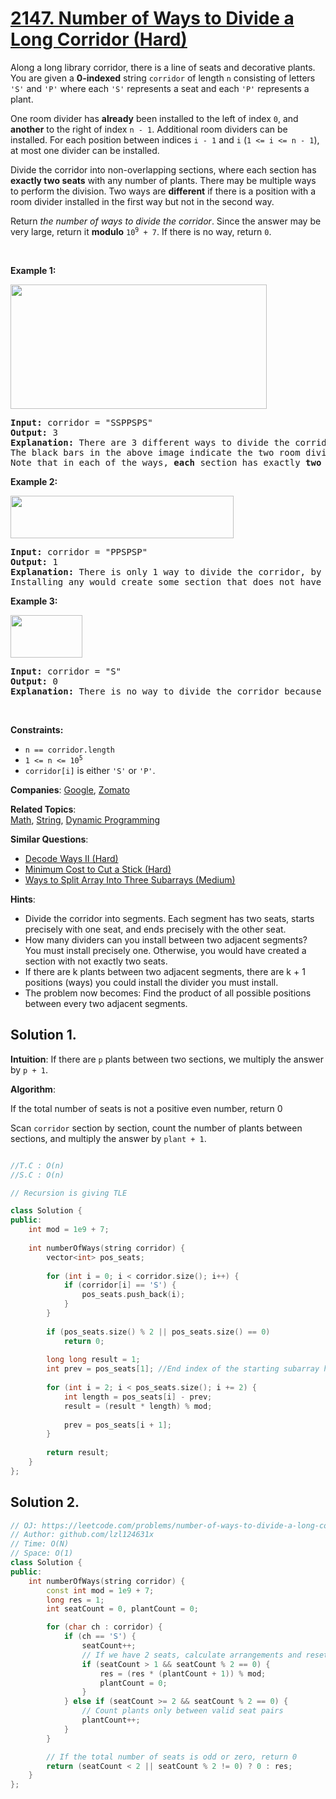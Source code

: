 # [2147. Number of Ways to Divide a Long Corridor (Hard)](https://leetcode.com/problems/number-of-ways-to-divide-a-long-corridor)

<p>Along a long library corridor, there is a line of seats and decorative plants. You are given a <strong>0-indexed</strong> string <code>corridor</code> of length <code>n</code> consisting of letters <code>&#39;S&#39;</code> and <code>&#39;P&#39;</code> where each <code>&#39;S&#39;</code> represents a seat and each <code>&#39;P&#39;</code> represents a plant.</p>

<p>One room divider has <strong>already</strong> been installed to the left of index <code>0</code>, and <strong>another</strong> to the right of index <code>n - 1</code>. Additional room dividers can be installed. For each position between indices <code>i - 1</code> and <code>i</code> (<code>1 &lt;= i &lt;= n - 1</code>), at most one divider can be installed.</p>

<p>Divide the corridor into non-overlapping sections, where each section has <strong>exactly two seats</strong> with any number of plants. There may be multiple ways to perform the division. Two ways are <strong>different</strong> if there is a position with a room divider installed in the first way but not in the second way.</p>

<p>Return <em>the number of ways to divide the corridor</em>. Since the answer may be very large, return it <strong>modulo</strong> <code>10<sup>9</sup> + 7</code>. If there is no way, return <code>0</code>.</p>

<p>&nbsp;</p>
<p><strong class="example">Example 1:</strong></p>
<img alt="" src="https://assets.leetcode.com/uploads/2021/12/04/1.png" style="width: 410px; height: 199px;" />
<pre>
<strong>Input:</strong> corridor = &quot;SSPPSPS&quot;
<strong>Output:</strong> 3
<strong>Explanation:</strong> There are 3 different ways to divide the corridor.
The black bars in the above image indicate the two room dividers already installed.
Note that in each of the ways, <strong>each</strong> section has exactly <strong>two</strong> seats.
</pre>

<p><strong class="example">Example 2:</strong></p>
<img alt="" src="https://assets.leetcode.com/uploads/2021/12/04/2.png" style="width: 357px; height: 68px;" />
<pre>
<strong>Input:</strong> corridor = &quot;PPSPSP&quot;
<strong>Output:</strong> 1
<strong>Explanation:</strong> There is only 1 way to divide the corridor, by not installing any additional dividers.
Installing any would create some section that does not have exactly two seats.
</pre>

<p><strong class="example">Example 3:</strong></p>
<img alt="" src="https://assets.leetcode.com/uploads/2021/12/12/3.png" style="width: 115px; height: 68px;" />
<pre>
<strong>Input:</strong> corridor = &quot;S&quot;
<strong>Output:</strong> 0
<strong>Explanation:</strong> There is no way to divide the corridor because there will always be a section that does not have exactly two seats.
</pre>

<p>&nbsp;</p>
<p><strong>Constraints:</strong></p>

<ul>
	<li><code>n == corridor.length</code></li>
	<li><code>1 &lt;= n &lt;= 10<sup>5</sup></code></li>
	<li><code>corridor[i]</code> is either <code>&#39;S&#39;</code> or <code>&#39;P&#39;</code>.</li>
</ul>


**Companies**:
[Google](https://leetcode.com/company/google), [Zomato](https://leetcode.com/company/zomato)

**Related Topics**:  
[Math](https://leetcode.com/tag/math), [String](https://leetcode.com/tag/string), [Dynamic Programming](https://leetcode.com/tag/dynamic-programming)

**Similar Questions**:
* [Decode Ways II (Hard)](https://leetcode.com/problems/decode-ways-ii)
* [Minimum Cost to Cut a Stick (Hard)](https://leetcode.com/problems/minimum-cost-to-cut-a-stick)
* [Ways to Split Array Into Three Subarrays (Medium)](https://leetcode.com/problems/ways-to-split-array-into-three-subarrays)

**Hints**:
* Divide the corridor into segments. Each segment has two seats, starts precisely with one seat, and ends precisely with the other seat.
* How many dividers can you install between two adjacent segments? You must install precisely one. Otherwise, you would have created a section with not exactly two seats.
* If there are k plants between two adjacent segments, there are k + 1 positions (ways) you could install the divider you must install.
* The problem now becomes: Find the product of all possible positions between every two adjacent segments.


## Solution 1.

**Intuition**: If there are `p` plants between two sections, we multiply the answer by `p + 1`.

**Algorithm**:

If the total number of seats is not a positive even number, return 0

Scan `corridor` section by section, count the number of plants between sections, and multiply the answer by `plant + 1`.
``` cpp

//T.C : O(n)
//S.C : O(n)

// Recursion is giving TLE

class Solution {
public:
    int mod = 1e9 + 7;
    
    int numberOfWays(string corridor) {
        vector<int> pos_seats;
        
        for (int i = 0; i < corridor.size(); i++) {
            if (corridor[i] == 'S') {
                pos_seats.push_back(i);
            }
        }
        
        if (pos_seats.size() % 2 || pos_seats.size() == 0)
            return 0;
        
        long long result = 1;
        int prev = pos_seats[1]; //End index of the starting subarray having 2 seats
        
        for (int i = 2; i < pos_seats.size(); i += 2) {
            int length = pos_seats[i] - prev;
            result = (result * length) % mod;
            
            prev = pos_seats[i + 1];
        }
        
        return result;
    }
};
```
## Solution 2.
```cpp
// OJ: https://leetcode.com/problems/number-of-ways-to-divide-a-long-corridor/
// Author: github.com/lzl124631x
// Time: O(N)
// Space: O(1)
class Solution {
public:
    int numberOfWays(string corridor) {
        const int mod = 1e9 + 7;
        long res = 1;
        int seatCount = 0, plantCount = 0;

        for (char ch : corridor) {
            if (ch == 'S') {
                seatCount++;
                // If we have 2 seats, calculate arrangements and reset plantCount
                if (seatCount > 1 && seatCount % 2 == 0) {
                    res = (res * (plantCount + 1)) % mod;
                    plantCount = 0;
                }
            } else if (seatCount >= 2 && seatCount % 2 == 0) {
                // Count plants only between valid seat pairs
                plantCount++;
            }
        }

        // If the total number of seats is odd or zero, return 0
        return (seatCount < 2 || seatCount % 2 != 0) ? 0 : res;
    }
};
```
